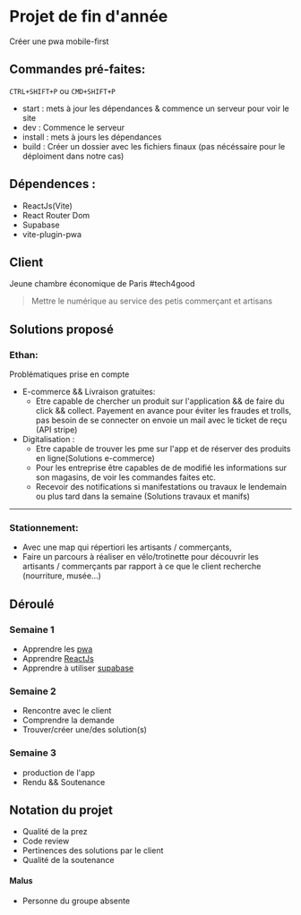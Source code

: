 # Projet de fin d'année

Créer une pwa mobile-first

## Commandes pré-faites:

`CTRL+SHIFT+P` ou `CMD+SHIFT+P`
- start : mets à jour les dépendances & commence un serveur pour voir le site
- dev : Commence le serveur
- install : mets à jours les dépendances
- build : Créer un dossier avec les fichiers finaux (pas nécéssaire pour le déploiment dans notre cas)


## Dépendences : 

- ReactJs(Vite)
- React Router Dom
- Supabase
- vite-plugin-pwa

## Client

Jeune chambre économique de Paris 
#tech4good

>Mettre le numérique au service des petis commerçant et artisans

## Solutions proposé

### Ethan:

Problématiques prise en compte

- E-commerce && Livraison gratuites:
  - Etre capable de chercher un produit sur l'application && de faire du click && collect. Payement en avance pour éviter les fraudes et trolls, pas besoin de se connecter on envoie un mail avec le ticket de reçu (API stripe)
- Digitalisation : 
  - Etre capable de trouver les pme sur l'app et de réserver des produits en ligne(Solutions e-commerce)
  - Pour les entreprise être capables de de modifié les informations sur son magasins, de voir les commandes faites etc.
  - Recevoir des notifications si manifestations ou travaux le lendemain ou plus tard dans la semaine (Solutions travaux et manifs)

---

### Stationnement:

- Avec une map qui répertiori les artisants / commerçants,
- Faire un parcours à réaliser en vélo/trotinette pour découvrir les artisants / commerçants par rapport à ce que le client recherche (nourriture, musée...)



## Déroulé
### Semaine 1

- Apprendre les [pwa](https://web.dev/learn/pwa)
- Apprendre [ReactJs](https://reactjs.org)
- Apprendre à utiliser [supabase](https://supabase.com/)

### Semaine 2 

- Rencontre avec le client
- Comprendre la demande
- Trouver/créer une/des solution(s)

### Semaine 3

- production de l'app
- Rendu && Soutenance


## Notation du projet

- Qualité de la prez
- Code review
- Pertinences des solutions par le client
- Qualité de la soutenance

#### Malus

- Personne du groupe absente

